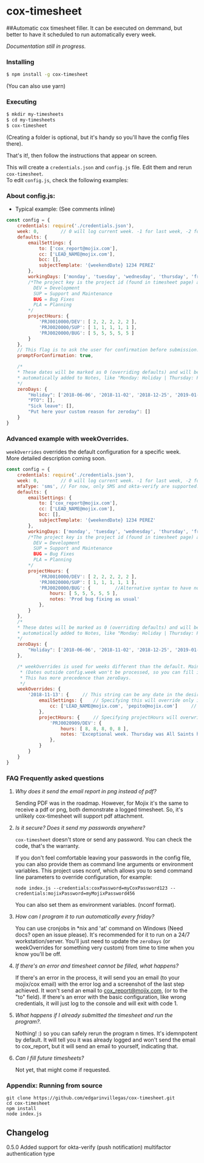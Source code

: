 # cox-timesheet
##Automatic cox timesheet filler.
It can be executed on demmand, but better to have it scheduled to run automatically every week.

*Documentation still in progress.*

### Installing
```sh
$ npm install -g cox-timesheet
```
(You can also use yarn)

### Executing
```sh
$ mkdir my-timesheets
$ cd my-timesheets
$ cox-timesheet
```
(Creating a folder is optional, but it's handy so you'll have the config files there).

That's it!, then follow the instructions that appear on screen.

This will create a `credentials.json` and `config.js` file. Edit them and rerun `cox-timesheet`.  
To edit `config.js`, check the following examples:

### About config.js:
- Typical example: (See comments inline)

```javascript
const config = {
    credentials: require('./credentials.json'),
    week: 0,        // 0 will log current week. -1 for last week, -2 for 2 weeks ago, etc. It must be <= 0
    defaults: {
        emailSettings: {
            to: ['cox_report@mojix.com'],
            cc: ['LEAD_NAME@mojix.com'],
            bcc: [],
            subjectTemplate: '{weekendDate} 1234 PEREZ'
        },
        workingDays: ['monday', 'tuesday', 'wednesday', 'thursday', 'friday' ],
        /*The project key is the project id (found in timesheet page) and the first letters of the category (case insensitive)
          DEV = Development
          SUP = Support and Maintenance
          BUG = Bug Fixes
          PLA = Planning
        */
        projectHours: {
            'PRJ0010000/DEV': [ 2, 2, 2, 2, 2 ],
            'PRJ0020000/SUP': [ 1, 1, 1, 1, 1 ],
            'PRJ0020000/BUG': [ 5, 5, 5, 5, 5 ]
        }
    },
    // This flag is to ask the user for confirmation before submission. Set to false if running with cronjob or if you want to run and forget
    promptForConfirmation: true,

    /*
    * These dates will be marked as 0 (overriding defaults) and will be
    * automatically added to Notes, like "Monday: Holiday | Thursday: PTO"
    */
    zeroDays: {
        "Holiday": ['2018-06-06', '2018-11-02', '2018-12-25', '2019-01-01'],
        "PTO": [],
        "Sick leave": [],
        "Put here your custom reason for zeroday": []
    }
}
```

### Advanced example with weekOverrides.

`weekOverrides` overrides the default configuration for a specific week.  
More detailed description coming soon.

```javascript
const config = {
    credentials: require('./credentials.json'),
    week: 0,        // 0 will log current week. -1 for last week, -2 for 2 weeks ago, etc. It must be <= 0
    mfaType: 'sms', // For now, only SMS and okta-verify are supported. It will only be used if Cox asks for MFA while logging in.
    defaults: {
        emailSettings: {
            to: ['cox_report@mojix.com'],
            cc: ['LEAD_NAME@mojix.com'],
            bcc: [],
            subjectTemplate: '{weekendDate} 1234 PEREZ'
        },
        workingDays: ['monday', 'tuesday', 'wednesday', 'thursday', 'friday' ],
        /*The project key is the project id (found in timesheet page) and the first letters of the category (case insensitive)
          DEV = Development
          SUP = Support and Maintenance
          BUG = Bug Fixes
          PLA = Planning
        */
        projectHours: {
            'PRJ0010000/DEV': [ 2, 2, 2, 2, 2 ],
            'PRJ0020000/SUP': [ 1, 1, 1, 1, 1 ],
            'PRJ0020000/BUG': {         //Alternative syntax to have notes.
                hours: [ 5, 5, 5, 5, 5 ],
                notes: 'Prod bug fixing as usual'
            },
        }
    },
    /*
    * These dates will be marked as 0 (overriding defaults) and will be
    * automatically added to Notes, like "Monday: Holiday | Thursday: PTO"
    */
    zeroDays: {
        "Holiday": ['2018-06-06', '2018-11-02', '2018-12-25', '2019-01-01'],
    },

    /* weekOverrides is used for weeks different than the default. Mainly used for holidays, vacations, etc
     * (Dates outside config.week won't be processed, so you can fill in advance without problems.)
     * This has more precedence than zeroDays.
     */
    weekOverrides: {
        '2018-11-13': {     // This string can be any date in the desired week.
            emailSettings: {    // Specifying this will override only internal fields
                cc: ['LEAD_NAME@mojix.com', 'pepito@mojix.com']     // This week I want to send to pepito as well
            },
            projectHours: {     // Specifying projectHours will overwrite the whole projectHours node
                'PRJ0020909/DEV': {
                    hours: [ 8, 8, 8, 0, 8 ],
                    notes: 'Exceptional week. Thursday was All Saints holiday'
                },
            }
        }
    }
}
```

### FAQ Frequently asked questions

1. *Why does it send the email report in png instead of pdf?*  

   Sending PDF was in the roadmap. However, for Mojix it's the same to receive a pdf or png, both demonstrate a logged timesheet.
   So, it's unlikely  cox-timesheet will support pdf attachment.

2. *Is it secure? Does it send my passwords anywhere?*

   `cox-timesheet` doesn't store or send any password. You can check the code, that's the warranty.

   If you don't feel comfortable leaving your passwords in the config file, you can also provide them as command line arguments or environment variables.
   This project uses nconf, which allows you to send command line parameters to override configuration, for example:
   ```
   node index.js --credentials:coxPassword=myCoxPassword123 --credentials:mojixPassword=myMojixPassword456
   ```

   You can also set them as environment variables. (nconf format).

3. *How can I program it to run automatically every friday?*

   You can use cronjobs in *nix and 'at' command on Windows (Need docs? open an issue please). It's recommended for it to run on a 24/7 workstation/server.
   You'll just need to update the `zeroDays` (or weekOverrides for something very custom) from time to time when you know you'll be off.

4. *If there's an error and timesheet cannot be filled, what happens?*

   If there's an error in the process, it will send you an email (to your mojix/cox email) with the error log and a screenshot of the last step achieved.
   It won't send an email to cox_report@mojix.com, (or to the "to" field).
   If there's an error with the basic configuration, like wrong credentials, it will just log to the console and will exit with code 1.

5. *What happens if I already submitted the timesheet and run the program?.*

   Nothing! :) so you can safely rerun the program n times. It's idemnpotent by default.
   It will tell you it was already logged and won't send the email to cox_report, but it will send an email to yourself, indicating that.

6. *Can I fill future timesheets?*

   Not yet, that might come if requested. 

### Appendix: Running from source
```
git clone https://github.com/edgarinvillegas/cox-timesheet.git
cd cox-timesheet
npm install
node index.js
```
## Changelog
0.5.0 Added support for okta-verify (push notification) multifactor authentication type